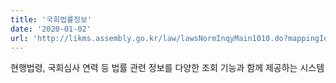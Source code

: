 ```yaml
---
title: '국회법률정보'
date: '2020-01-02'
url: 'http://likms.assembly.go.kr/law/lawsNormInqyMain1010.do?mappingId=%2FlawsNormInqyMain1010.do&genActiontypeCd=2ACT1010'
---
```


현행법령, 국회심사 연력 등 법률 관련 정보를 다양한 조회 기능과 함께 제공하는 시스템